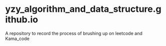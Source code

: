# yzy_algorithm_and_data_structure.github.io
A repository to record the process of brushing up on leetcode and Kama_code

